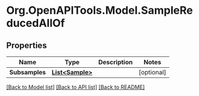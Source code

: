 
# Org.OpenAPITools.Model.SampleReducedAllOf

## Properties

Name | Type | Description | Notes
------------ | ------------- | ------------- | -------------
**Subsamples** | [**List&lt;Sample&gt;**](Sample.md) |  | [optional] 

[[Back to Model list]](../README.md#documentation-for-models)
[[Back to API list]](../README.md#documentation-for-api-endpoints)
[[Back to README]](../README.md)

